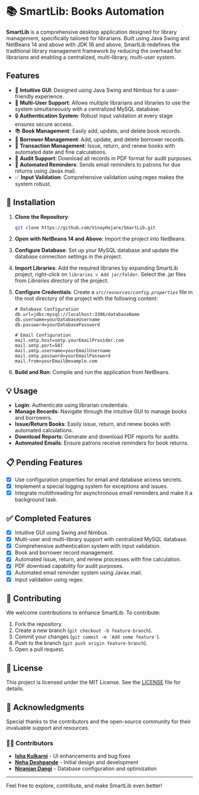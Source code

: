 # 📚 SmartLib: Books Automation

**SmartLib** is a comprehensive desktop application designed for library management, specifically tailored for librarians. Built using Java Swing and NetBeans 14 and above with JDK 16 and above, SmartLib redefines the traditional library management framework by reducing the overhead for librarians and enabling a centralized, multi-library, multi-user system.

## Features

- 🎨 **Intuitive GUI**: Designed using Java Swing and Nimbus for a user-friendly experience.
- 👥 **Multi-User Support**: Allows multiple librarians and libraries to use the system simultaneously with a centralized MySQL database.
- 🔒 **Authentication System**: Robust input validation at every stage ensures secure access.
- 📚 **Book Management**: Easily add, update, and delete book records.
- 👤 **Borrower Management**: Add, update, and delete borrower records.
- 🔄 **Transaction Management**: Issue, return, and renew books with automated date and fine calculations.
- 📄 **Audit Support**: Download all records in PDF format for audit purposes.
- 📧 **Automated Reminders**: Sends email reminders to patrons for due returns using Javax.mail.
- ✅ **Input Validation**: Comprehensive validation using regex makes the system robust.

## 🚀 Installation

1. **Clone the Repository**:
    ```bash
    git clone https://github.com/VinayHajare/SmartLib.git
    ```
2. **Open with NetBeans 14 and Above**: Import the project into NetBeans.
3. **Configure Database**: Set up your MySQL database and update the database connection settings in the project.
4. **Import Libraries**: Add the required libraries by expanding SmartLib project, right-click on `libraries > Add jar/folder`. Select the .jar files from *Libraries* directory of the project.
5. **Configure Credentials**: Create a *`src/resources/config.properties`* file in the root directory of the project with the following content:

    ```properties
    # Database Configuration
    db.url=jdbc:mysql://localhost:3306/databaseName
    db.username=yourDatabaseUsername
    db.password=yourDatabasePassword
    
    # Email Configuration
    mail.smtp.host=smtp.yourEmailProvider.com
    mail.smtp.port=587
    mail.smtp.username=yourEmailUsername
    mail.smtp.password=yourEmailPassword
    mail.from=yourEmail@example.com
    ```
5. **Build and Run**: Compile and run the application from NetBeans.

## 💡 Usage

- **Login**: Authenticate using librarian credentials.
- **Manage Records**: Navigate through the intuitive GUI to manage books and borrowers.
- **Issue/Return Books**: Easily issue, return, and renew books with automated calculations.
- **Download Reports**: Generate and download PDF reports for audits.
- **Automated Emails**: Ensure patrons receive reminders for book returns.

## 📋 Pending Features

- [x] Use configuration properties for email and database access secrets.
- [x] Implement a special logging system for exceptions and issues.
- [x] Integrate multithreading for asynchronous email reminders and make it a background task.

## ✅ Completed Features

- [x] Intuitive GUI using Swing and Nimbus.
- [x] Multi-user and multi-library support with centralized MySQL database.
- [x] Comprehensive authentication system with input validation.
- [x] Book and borrower record management.
- [x] Automated issue, return, and renew processes with fine calculation.
- [x] PDF download capability for audit purposes.
- [x] Automated email reminder system using Javax.mail.
- [x] Input validation using regex.

## 🤝 Contributing

We welcome contributions to enhance SmartLib. To contribute:

1. Fork the repository.
2. Create a new branch (`git checkout -b feature-branch`).
3. Commit your changes (`git commit -m 'Add some feature'`).
4. Push to the branch (`git push origin feature-branch`).
5. Open a pull request.

## 📜 License

This project is licensed under the MIT License. See the [LICENSE](LICENSE) file for details.

## 🙏 Acknowledgments

Special thanks to the contributors and the open-source community for their invaluable support and resources.

### 🧑‍💻 Contributors
- **[Isha Kulkarni](https://github.com/ishakulkarni23)** - UI enhancements and bug fixes
- **[Neha Deshpande](https://github.com/NehaManishDeshpande)** - Initial design and development 
- **[Niranjan Dangi](https://github.com/NiranjanDangi)** - Database configuration and optimization

---

Feel free to explore, contribute, and make SmartLib even better!
